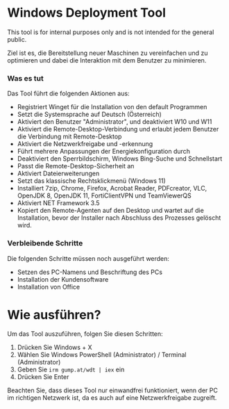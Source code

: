 # Windows Deployment Tool

This tool is for internal purposes only and is not intended for the general public.

Ziel ist es, die Bereitstellung neuer Maschinen zu vereinfachen und zu optimieren und dabei die Interaktion mit dem Benutzer zu minimieren.

### Was es tut

Das Tool führt die folgenden Aktionen aus:

- Registriert Winget für die Installation von den default Programmen
- Setzt die Systemsprache auf Deutsch (Österreich)
- Aktiviert den Benutzer "Administrator", und deaktiviert W10 und W11
- Aktiviert die Remote-Desktop-Verbindung und erlaubt jedem Benutzer die Verbindung mit Remote-Desktop
- Aktiviert die Netzwerkfreigabe und -erkennung
- Führt mehrere Anpassungen der Energiekonfiguration durch
- Deaktiviert den Sperrbildschirm, Windows Bing-Suche und Schnellstart
- Passt die Remote-Desktop-Sicherheit an
- Aktiviert Dateierweiterungen
- Setzt das klassische Rechtsklickmenü (Windows 11)
- Installiert 7zip, Chrome, Firefox, Acrobat Reader, PDFcreator, VLC, OpenJDK 8, OpenJDK 11, FortiClientVPN und TeamViewerQS
- Aktiviert NET Framework 3.5
- Kopiert den Remote-Agenten auf den Desktop und wartet auf die Installation, bevor der Installer nach Abschluss des Prozesses gelöscht wird.

### Verbleibende Schritte

Die folgenden Schritte müssen noch ausgeführt werden:

- Setzen des PC-Namens und Beschriftung des PCs
- Installation der Kundensoftware
- Installation von Office

# Wie ausführen?

Um das Tool auszuführen, folgen Sie diesen Schritten:

1. Drücken Sie Windows + X
2. Wählen Sie Windows PowerShell (Administrator) / Terminal (Administrator)
3. Geben Sie `irm gump.at/wdt | iex` ein
4. Drücken Sie Enter

Beachten Sie, dass dieses Tool nur einwandfrei funktioniert, wenn der PC im richtigen Netzwerk ist, da es auch auf eine Netzwerkfreigabe zugreift.